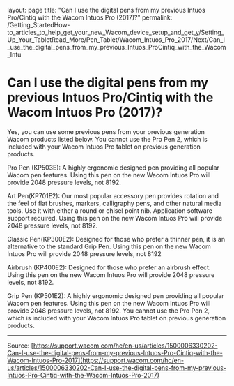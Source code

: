 layout: page
title: "Can I use the digital pens from my previous Intuos Pro/Cintiq with the Wacom Intuos Pro (2017)?"
permalink: /Getting_StartedHow-to_articles_to_help_get_your_new_Wacom_device_setup_and_get_y/Setting_Up_Your_TabletRead_More/Pen_Tablet/Wacom_Intuos_Pro_2017/Next/Can_I_use_the_digital_pens_from_my_previous_Intuos_ProCintiq_with_the_Wacom_Intu

# Can I use the digital pens from my previous Intuos Pro/Cintiq with the Wacom Intuos Pro (2017)?

Yes, you can use some previous pens from your previous generation Wacom products listed below. You cannot use the Pro Pen 2, which is included with your Wacom Intuos Pro tablet on previous generation products.


Pro Pen (KP503E): A highly ergonomic designed pen providing all popular Wacom pen features. Using this pen on the new Wacom Intuos Pro will provide 2048 pressure levels, not 8192.


Art Pen(KP701E2): Our most popular accessory pen provides rotation and the feel of flat brushes, markers, calligraphy pens, and other natural media tools. Use it with either a round or chisel point nib. Application software support required. Using this pen on the new Wacom Intuos Pro will provide 2048 pressure levels, not 8192.


Classic Pen(KP300E2): Designed for those who prefer a thinner pen, it is an alternative to the standard Grip Pen. Using this pen on the new Wacom Intuos Pro will provide 2048 pressure levels, not 8192


Airbrush (KP400E2): Designed for those who prefer an airbrush effect. Using this pen on the new Wacom Intuos Pro will provide 2048 pressure levels, not 8192.


Grip Pen (KP501E2): A highly ergonomic designed pen providing all popular Wacom pen features. Using this pen on the new Wacom Intuos Pro will provide 2048 pressure levels, not 8192. You cannot use the Pro Pen 2, which is included with your Wacom Intuos Pro tablet on previous generation products.

---
Source: [https://support.wacom.com/hc/en-us/articles/1500006330202-Can-I-use-the-digital-pens-from-my-previous-Intuos-Pro-Cintiq-with-the-Wacom-Intuos-Pro-2017](https://support.wacom.com/hc/en-us/articles/1500006330202-Can-I-use-the-digital-pens-from-my-previous-Intuos-Pro-Cintiq-with-the-Wacom-Intuos-Pro-2017)
